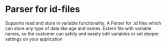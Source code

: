 # Parser for id-files
Supports read and store in variable functionality.
A Parser for .id files which can store any type of data like age and names.
Extern file with variable names, so the customer can safely and easely edit variables or 
set deeper settings on your application  
